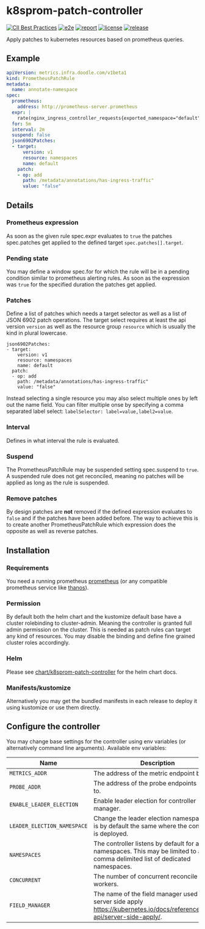 # k8sprom-patch-controller

[![CII Best Practices](https://bestpractices.coreinfrastructure.org/projects/5862/badge)](https://bestpractices.coreinfrastructure.org/projects/5862)
[![e2e](https://github.com/DoodleScheduling/k8sprom-patch-controller/workflows/e2e/badge.svg)](https://github.com/DoodleScheduling/k8sprom-patch-controller/actions)
[![report](https://goreportcard.com/badge/github.com/DoodleScheduling/k8sprom-patch-controller)](https://goreportcard.com/report/github.com/DoodleScheduling/k8sprom-patch-controller)
[![license](https://img.shields.io/github/license/DoodleScheduling/k8sprom-patch-controller.svg)](https://github.com/DoodleScheduling/k8sprom-patch-controller/blob/master/LICENSE)
[![release](https://img.shields.io/github/release/DoodleScheduling/k8sprom-patch-controller/all.svg)](https://github.com/DoodleScheduling/k8sprom-patch-controller/releases)

Apply patches to kubernetes resources based on prometheus queries.

## Example

```yaml
apiVersion: metrics.infra.doodle.com/v1beta1
kind: PrometheusPatchRule
metadata:
  name: annotate-namespace
spec:
  prometheus:
    address: http://prometheus-server.prometheus
  expr: |
    rate(nginx_ingress_controller_requests{exported_namespace="default"}[5m]) == 0
  for: 5m
  interval: 2m
  suspend: false
  json6902Patches:
  - target:
      version: v1
      resource: namespaces
      name: default
    patch:
    - op: add
      path: /metadata/annotations/has-ingress-traffic"
      value: "false"
```

## Details

### Prometheus expression
As soon as the given rule spec.expr evaluates to `true` the patches spec.patches get applied to the defined target `spec.patches[].target`.

### Pending state
You may define a window spec.for for which the rule will be in a pending condition similar to prometheus alerting rules.
As soon as the expression was `true` for the specified duration the patches get applied.

### Patches
Define a list of patches which needs a target selector as well as a list of JSON 6902 patch operations.
The target select requires at least the api version `version` as well as the resource group `resource` which is usually the kind in plural lowercase.

```
json6902Patches:
- target:
    version: v1
    resource: namespaces
    name: default
  patch:
  - op: add
    path: /metadata/annotations/has-ingress-traffic"
    value: "false"
```
Instead selecting a single resource you may also select multiple ones by left out the name field.
You can filter multiple onse by specifying a comma separated label select: `labelSelector: label=value,label2=value`.

### Interval
Defines in what interval the rule is evaluated.

### Suspend
The PrometheusPatchRule may be suspended setting spec.suspend to `true`. A suspended rule does not get reconciled, meaning no patches will be applied as long as the rule is suspended.

### Remove patches
By design patches are **not** removed if the defined expression evaluates to `false` and if the patches have been added before.
The way to achieve this is to create another PrometheusPatchRule which expression does the opposite as well as reverse patches.

## Installation

### Requirements
You need a running prometheus [prometheus](https://prometheus.io/) (or any compatible prometheus service like [thanos](https://thanos.io/)).

### Permission
By default both the helm chart and the kustomize default base have a cluster rolebinding to cluster-admin.
Meaning the controller is granted full admin permission on the cluster.
This is needed as patch rules can target any kind of resources.
You may disable the binding and define fine grained cluster roles accordingly.

### Helm

Please see [chart/k8sprom-patch-controller](https://github.com/DoodleScheduling/k8sprom-patch-controller/tree/master/chart/k8sprom-patch-controller) for the helm chart docs.

### Manifests/kustomize

Alternatively you may get the bundled manifests in each release to deploy it using kustomize or use them directly.

## Configure the controller

You may change base settings for the controller using env variables (or alternatively command line arguments).
Available env variables:

| Name  | Description | Default |
|-------|-------------| --------|
| `METRICS_ADDR` | The address of the metric endpoint binds to. | `:9556` |
| `PROBE_ADDR` | The address of the probe endpoints binds to. | `:9557` |
| `ENABLE_LEADER_ELECTION` | Enable leader election for controller manager. | `false` |
| `LEADER_ELECTION_NAMESPACE` | Change the leader election namespace. This is by default the same where the controller is deployed. | `` |
| `NAMESPACES` | The controller listens by default for all namespaces. This may be limited to a comma delimited list of dedicated namespaces. | `` |
| `CONCURRENT` | The number of concurrent reconcile workers.  | `2` |
| `FIELD_MANAGER` | The name of the field manager used for server side apply https://kubernetes.io/docs/reference/using-api/server-side-apply/. | `k8sprom-patch-controller` |
